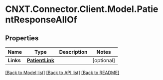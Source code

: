 
# CNXT.Connector.Client.Model.PatientResponseAllOf

## Properties

Name | Type | Description | Notes
------------ | ------------- | ------------- | -------------
**Links** | [**PatientLink**](PatientLink.md) |  | [optional] 

[[Back to Model list]](../README.md#documentation-for-models)
[[Back to API list]](../README.md#documentation-for-api-endpoints)
[[Back to README]](../README.md)

